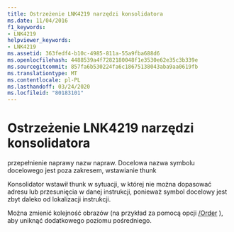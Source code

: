 ```yaml
---
title: Ostrzeżenie LNK4219 narzędzi konsolidatora
ms.date: 11/04/2016
f1_keywords:
- LNK4219
helpviewer_keywords:
- LNK4219
ms.assetid: 363fedf4-b10c-4985-811a-55a9fba688d6
ms.openlocfilehash: 4488539a4f7282180048f1e3530e62e35c3b339e
ms.sourcegitcommit: 857fa6b530224fa6c18675138043aba9aa0619fb
ms.translationtype: MT
ms.contentlocale: pl-PL
ms.lasthandoff: 03/24/2020
ms.locfileid: "80183101"
---
```

# <a name="linker-tools-warning-lnk4219"></a>Ostrzeżenie LNK4219 narzędzi konsolidatora

przepełnienie naprawy nazw napraw. Docelowa nazwa symbolu docelowego jest poza zakresem, wstawianie thunk

Konsolidator wstawił thunk w sytuacji, w której nie można dopasować adresu lub przesunięcia w danej instrukcji, ponieważ symbol docelowy jest zbyt daleko od lokalizacji instrukcji.

Można zmienić kolejność obrazów (na przykład za pomocą opcji [/Order](../../build/reference/order-put-functions-in-order.md) ), aby uniknąć dodatkowego poziomu pośredniego.
